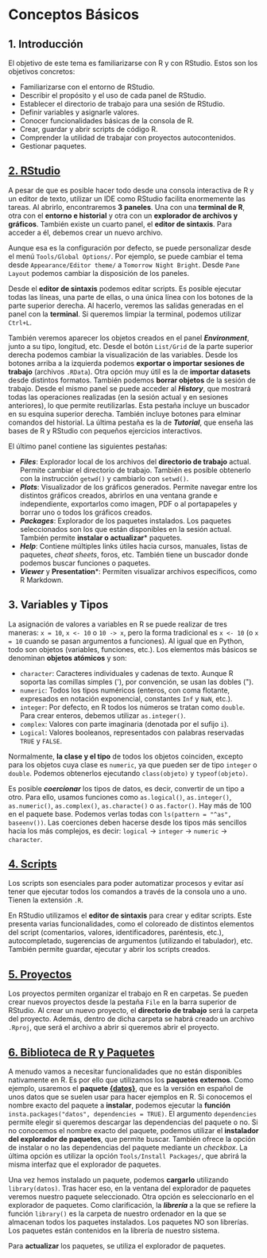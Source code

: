 # Conceptos Básicos

## 1. Introducción
El objetivo de este tema es familiarizarse con R y con RStudio. Estos son los objetivos concretos:
- Familiarizarse con el entorno de RStudio.
- Describir el propósito y el uso de cada panel de RStudio.
- Establecer el directorio de trabajo para una sesión de RStudio.
- Definir variables y asignarle valores.
- Conocer funcionalidades básicas de la consola de R.
- Crear, guardar y abrir scripts de código R.
- Comprender la utilidad de trabajar con proyectos autocontenidos.
- Gestionar paquetes.


## [2. RStudio](https://unir.cloud.panopto.eu/Panopto/Pages/Viewer.aspx?id=aa800c11-0d46-4efc-9d3c-af170096fbc3)
A pesar de que es posible hacer todo desde una consola interactiva de R y un editor de texto, utilizar un IDE como RStudio facilita enormemente las tareas. Al abrirlo, encontraremos **3 paneles**. Una con una **terminal de R**, otra con el **entorno e historial** y otra con un **explorador de archivos y gráficos**. También existe un cuarto panel, el **editor de sintaxis**. Para acceder a él, debemos crear un nuevo archivo.

Aunque esa es la configuración por defecto, se puede personalizar desde el menú `Tools/Global Options/`. Por ejemplo, se puede cambiar el tema desde `Appearance/Editor theme/` a `Tomorrow Night Bright`. Desde `Pane Layout` podemos cambiar la disposición de los paneles.

Desde el **editor de sintaxis** podemos editar scripts. Es posible ejecutar todas las líneas, una parte de ellas, o una única línea con los botones de la parte superior derecha. Al hacerlo, veremos las salidas generadas en el panel con la **terminal**. Si queremos limpiar la terminal, podemos utilizar `Ctrl+L`.

También veremos aparecer los objetos creados en el panel ***Environment***, junto a su tipo, longitud, etc. Desde el botón `List/Grid` de la parte superior derecha podemos cambiar la visualización de las variables. Desde los botones arriba a la izquierda podemos **exportar o importar sesiones de trabajo** (archivos `.RData`). Otra opción muy útil es la de **importar datasets** desde distintos formatos. También podemos **borrar objetos** de la sesión de trabajo. Desde el mismo panel se puede acceder al ***History***, que mostrará todas las operaciones realizadas (en la sesión actual y en sesiones anteriores), lo que permite reutilizarlas. Esta pestaña incluye un buscador en su esquina superior derecha. También incluye botones para elminar comandos del historial. La última pestaña es la de ***Tutorial***, que enseña las bases de R y RStudio con pequeños ejercicios interactivos.

El último panel contiene las siguientes pestañas:
- ***Files***: Explorador local de los archivos del **directorio de trabajo** actual. Permite cambiar el directorio de trabajo. También es posible obtenerlo con la instrucción `getwd()` y cambiarlo con `setwd()`.
- ***Plots***: Visualizador de los gráficos generados. Permite navegar entre los distintos gráficos creados, abrirlos en una ventana grande e independiente, exportarlos como imagen, PDF o al portapapeles y borrar uno o todos los gráficos creados.
- ***Packages***: Explorador de los paquetes instalados. Los paquetes seleccionados son los que están disponibles en la sesión actual. También permite **instalar o actualizar*** paquetes.
- ***Help***: Contiene múltiples links útiles hacia cursos, manuales, listas de paquetes, *cheat sheets*, foros, etc. También tiene un buscador donde podemos buscar funciones o paquetes.
- ***Viewer*** y **Presentation***: Permiten visualizar archivos específicos, como R Markdown.


## 3. Variables y Tipos
La asignación de valores a variables en R se puede realizar de tres maneras: `x = 10`, `x <- 10` o `10 -> x`, pero la forma tradicional es `x <- 10` (o `x = 10` cuando se pasan argumentos a funciones). Al igual que en Python, todo son objetos (variables, funciones, etc.). Los elementos más básicos se denominan **objetos atómicos** y son:
- `character`: Caracteres individuales y cadenas de texto. Aunque R soporta las comillas simples ('), por convención, se usan las dobles (").
- `numeric`: Todos los tipos numéricos (enteros, con coma flotante, expresados en notación exponencial, constantes `Inf` y `NaN`, etc.).
- `integer`: Por defecto, en R todos los números se tratan como `double`. Para crear enteros, debemos utilizar `as.integer()`.
- `complex`: Valores con parte imaginaria (denotada por el sufijo `i`).
- `Logical`: Valores booleanos, representados con palabras reservadas `TRUE` y `FALSE`.

Normalmente, **la clase y el tipo** de todos los objetos coinciden, excepto para los objetos cuya clase es `numeric`, ya que pueden ser de tipo `integer` o `double`. Podemos obtenerlos ejecutando `class(objeto)` y `typeof(objeto)`.

Es posible ***coercionar*** los tipos de datos, es decir, convertir de un tipo a otro. Para ello, usamos funciones como `as.logical()`, `as.integer()`, `as.numeric()`, `as.complex()`, `as.characte()` o `as.factor()`. Hay más de 100 en el paquete base. Podemos verlas todas con `ls(pattern = "^as", baseenv())`. Las coerciones deben hacerse desde los tipos más sencillos hacia los más complejos, es decir: `logical` -> `integer` -> `numeric` -> `character`.


## [4. Scripts](https://unir.cloud.panopto.eu/Panopto/Pages/Viewer.aspx?id=b04c2716-119e-4be3-90d9-af1800c0d7a9)
Los scripts son esenciales para poder automatizar procesos y evitar así tener que ejecutar todos los comandos a través de la consola uno a uno. Tienen la extensión `.R`.

En RStudio utilizamos el **editor de sintaxis** para crear y editar scripts. Este presenta varias funcionalidades, como el coloreado de distintos elementos del script (comentarios, valores, identificadores, paréntesis, etc.), autocompletado, sugerencias de argumentos (utilizando el tabulador), etc. También permite guardar, ejecutar y abrir los scripts creados.


## [5. Proyectos](https://unir.cloud.panopto.eu/Panopto/Pages/Viewer.aspx?id=335d7c45-9231-45cb-9552-af1800cdf339)
Los proyectos permiten organizar el trabajo en R en carpetas. Se pueden crear nuevos proyectos desde la pestaña `File` en la barra superior de RStudio. Al crear un nuevo proyecto, el **directorio de trabajo** será la carpeta del proyecto. Además, dentro de dicha carpeta se habrá creado un archivo `.Rproj`, que será el archivo a abrir si queremos abrir el proyecto.


## [6. Biblioteca de R y Paquetes](https://unir.cloud.panopto.eu/Panopto/Pages/Viewer.aspx?id=a350a466-bd71-4f37-a3e8-af19009fbd7a)
A menudo vamos a necesitar funcionalidades que no están disponibles nativamente en R. Es por ello que utilizamos los **paquetes externos**. Como ejemplo, usaremos el **paquete [{datos}](https://cran.r-project.org/web/packages/datos/readme/README.html)**, que es la versión en español de unos datos que se suelen usar para hacer ejemplos en R. Si conocemos el nombre exacto del paquete a **instalar**, podemos ejecutar la **función** `insta.packages("datos", dependencies = TRUE)`. El argumento `dependencies` permite elegir si queremos descargar las dependencias del paquete o no. Si no conocemos el nombre exacto del paquete, podemos utilizar el **instalador del explorador de paquetes**, que permite buscar. También ofrece la opción de instalar o no las dependencias del paquete mediante un *checkbox*. La última opción es utilizar la opción `Tools/Install Packages/`, que abrirá la misma interfaz que el explorador de paquetes.

Una vez hemos instalado un paquete, podemos **cargarlo** utilizando `library(datos)`. Tras hacer eso, en la ventana del explorador de paquetes veremos nuestro paquete seleccionado. Otra opción es seleccionarlo en el explorador de paquetes. Como clarificación, la ***librería*** a la que se refiere la función `library()` es la carpeta de nuestro ordenador en la que se almacenan todos los paquetes instalados. Los paquetes NO son librerías. Los paquetes están contenidos en la librería de nuestro sistema.

Para **actualizar** los paquetes, se utiliza el explorador de paquetes.
